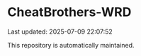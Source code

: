 # CheatBrothers-WRD

Last updated: 2025-07-09 22:07:52

This repository is automatically maintained.
